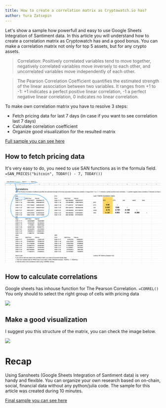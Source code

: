 ```yaml
---
title: How to create a correlation matrix as Cryptowatch.io has?
author: Yura Zatsepin
---
```


Let's show a sample how powerfull and easy to use Google Sheets Integration of
Santiment data. In this article you will understand how to create a correlation
matrix as Cryptowatch has and a good bonus. You can make a correlation matrix not only for top 5 assets, but for any
crypto assets.

> Correlation: Positively correlated variables tend to move together, negatively correlated variables move inversely to each other,
> and uncorrelated variables move independently of each other.

> The Pearson Correlation Coefficient quantifies the estimated strength of the linear association between two variables.
> It ranges from +1 to -1: +1 indicates a perfect positive linear correlation,
> -1 a perfect negative linear correlation, 0 indicates no linear correlation.

To make own correlation matrix you have to resolve 3 steps:
* Fetch pricing data for last 7 days (in case if you want to see correlation
    last 7 days)
* Calculate correlation coefficient
* Organize good visualization for the resulted matrix

[Full sample you can see here](https://docs.google.com/spreadsheets/d/1UcgTvueFeDtv9k2xb2zwFLXtsAnUzy1JsN0KIHvC40I/edit?usp=sharing)

## How to fetch pricing data

It's very easy to do, you need to use SAN functions as in the formula field. ```=SAN_PRICES("bitcoin", TODAY() - 7, TODAY())```

![](how-to-fetch-financial-data.png)

## How to calculate correlations

Google sheets has inhouse function for The Pearson Correlation.
```=CORREL()```
You only should to select the right group of cells with pricing data

![](how-to-calculate-correl.png)

## Make a good visualization

I suggest you this structure of the matrix, you can check the image below.

![](make-a-nice-matrix.png)

# Recap

Using Sansheets (Google Sheets Integration of Santiment data) is very handy
and flexible. You can organize your own research based on on-chain, social,
financial data without any python/julia code. The sample for this article was
created during 10 minutes.

[Final sample you can see here](https://docs.google.com/spreadsheets/d/1UcgTvueFeDtv9k2xb2zwFLXtsAnUzy1JsN0KIHvC40I/edit?usp=sharing)
